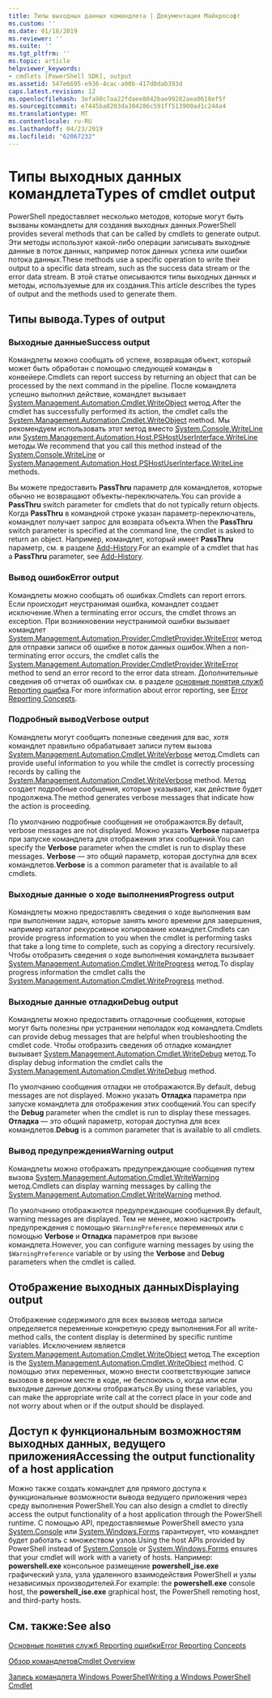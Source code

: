 ```yaml
---
title: Типы выходных данных командлета | Документация Майкрософт
ms.custom: ''
ms.date: 01/18/2019
ms.reviewer: ''
ms.suite: ''
ms.tgt_pltfrm: ''
ms.topic: article
helpviewer_keywords:
- cmdlets [PowerShell SDK], output
ms.assetid: 547e6695-e936-4cac-a90b-417d0dab393d
caps.latest.revision: 12
ms.openlocfilehash: 3efa98c7aa22fdaee8042bae99282aea0618ef5f
ms.sourcegitcommit: e7445ba8203da304286c591ff513900ad1c244a4
ms.translationtype: MT
ms.contentlocale: ru-RU
ms.lasthandoff: 04/23/2019
ms.locfileid: "62067232"
---
```

# <a name="types-of-cmdlet-output"></a><span data-ttu-id="54b17-102">Типы выходных данных командлета</span><span class="sxs-lookup"><span data-stu-id="54b17-102">Types of cmdlet output</span></span>

<span data-ttu-id="54b17-103">PowerShell предоставляет несколько методов, которые могут быть вызваны командлеты для создания выходных данных.</span><span class="sxs-lookup"><span data-stu-id="54b17-103">PowerShell provides several methods that can be called by cmdlets to generate output.</span></span> <span data-ttu-id="54b17-104">Эти методы используют какой-либо операции записывать выходные данные в поток данных, например поток данных успеха или ошибки потока данных.</span><span class="sxs-lookup"><span data-stu-id="54b17-104">These methods use a specific operation to write their output to a specific data stream, such as the success data stream or the error data stream.</span></span> <span data-ttu-id="54b17-105">В этой статье описываются типы выходных данных и методы, используемые для их создания.</span><span class="sxs-lookup"><span data-stu-id="54b17-105">This article describes the types of output and the methods used to generate them.</span></span>

## <a name="types-of-output"></a><span data-ttu-id="54b17-106">Типы вывода.</span><span class="sxs-lookup"><span data-stu-id="54b17-106">Types of output</span></span>

### <a name="success-output"></a><span data-ttu-id="54b17-107">Выходные данные</span><span class="sxs-lookup"><span data-stu-id="54b17-107">Success output</span></span>

<span data-ttu-id="54b17-108">Командлеты можно сообщать об успехе, возвращая объект, который может быть обработан с помощью следующей команды в конвейере.</span><span class="sxs-lookup"><span data-stu-id="54b17-108">Cmdlets can report success by returning an object that can be processed by the next command in the pipeline.</span></span> <span data-ttu-id="54b17-109">После командлета успешно выполнил действие, командлет вызывает [System.Management.Automation.Cmdlet.WriteObject](/dotnet/api/System.Management.Automation.Cmdlet.WriteObject) метод.</span><span class="sxs-lookup"><span data-stu-id="54b17-109">After the cmdlet has successfully performed its action, the cmdlet calls the [System.Management.Automation.Cmdlet.WriteObject](/dotnet/api/System.Management.Automation.Cmdlet.WriteObject) method.</span></span> <span data-ttu-id="54b17-110">Мы рекомендуем использовать этот метод вместо [System.Console.WriteLine](/dotnet/api/System.Console.WriteLine) или [System.Management.Automation.Host.PSHostUserInterface.WriteLine](/dotnet/api/System.Management.Automation.Host.PSHostUserInterface.WriteLine) методы.</span><span class="sxs-lookup"><span data-stu-id="54b17-110">We recommend that you call this method instead of the [System.Console.WriteLine](/dotnet/api/System.Console.WriteLine) or [System.Management.Automation.Host.PSHostUserInterface.WriteLine](/dotnet/api/System.Management.Automation.Host.PSHostUserInterface.WriteLine) methods.</span></span>

<span data-ttu-id="54b17-111">Вы можете предоставить **PassThru** параметр для командлетов, которые обычно не возвращают объекты-переключатель.</span><span class="sxs-lookup"><span data-stu-id="54b17-111">You can provide a **PassThru** switch parameter for cmdlets that do not typically return objects.</span></span>
<span data-ttu-id="54b17-112">Когда **PassThru** в командной строке указан параметр-переключатель, командлет получает запрос для возврата объекта.</span><span class="sxs-lookup"><span data-stu-id="54b17-112">When the **PassThru** switch parameter is specified at the command line, the cmdlet is asked to return an object.</span></span> <span data-ttu-id="54b17-113">Например, командлет, который имеет **PassThru** параметр, см. в разделе [Add-History](/powershell/module/Microsoft.PowerShell.Core/Add-History).</span><span class="sxs-lookup"><span data-stu-id="54b17-113">For an example of a cmdlet that has a **PassThru** parameter, see [Add-History](/powershell/module/Microsoft.PowerShell.Core/Add-History).</span></span>

### <a name="error-output"></a><span data-ttu-id="54b17-114">Вывод ошибок</span><span class="sxs-lookup"><span data-stu-id="54b17-114">Error output</span></span>

<span data-ttu-id="54b17-115">Командлеты можно сообщать об ошибках.</span><span class="sxs-lookup"><span data-stu-id="54b17-115">Cmdlets can report errors.</span></span> <span data-ttu-id="54b17-116">Если происходит неустранимая ошибка, командлет создает исключение.</span><span class="sxs-lookup"><span data-stu-id="54b17-116">When a terminating error occurs, the cmdlet throws an exception.</span></span> <span data-ttu-id="54b17-117">При возникновении неустранимой ошибки вызывает командлет [System.Management.Automation.Provider.CmdletProvider.WriteError](/dotnet/api/System.Management.Automation.Provider.CmdletProvider.WriteError) метод для отправки записи об ошибке в поток данных ошибок.</span><span class="sxs-lookup"><span data-stu-id="54b17-117">When a non-terminating error occurs, the cmdlet calls the [System.Management.Automation.Provider.CmdletProvider.WriteError](/dotnet/api/System.Management.Automation.Provider.CmdletProvider.WriteError) method to send an error record to the error data stream.</span></span> <span data-ttu-id="54b17-118">Дополнительные сведения об отчетах об ошибках см. в разделе [основные понятия служб Reporting ошибка](./error-reporting-concepts.md).</span><span class="sxs-lookup"><span data-stu-id="54b17-118">For more information about error reporting, see [Error Reporting Concepts](./error-reporting-concepts.md).</span></span>

### <a name="verbose-output"></a><span data-ttu-id="54b17-119">Подробный вывод</span><span class="sxs-lookup"><span data-stu-id="54b17-119">Verbose output</span></span>

<span data-ttu-id="54b17-120">Командлеты могут сообщить полезные сведения для вас, хотя командлет правильно обрабатывает записи путем вызова [System.Management.Automation.Cmdlet.WriteVerbose](/dotnet/api/System.Management.Automation.Cmdlet.WriteVerbose) метод.</span><span class="sxs-lookup"><span data-stu-id="54b17-120">Cmdlets can provide useful information to you while the cmdlet is correctly processing records by calling the [System.Management.Automation.Cmdlet.WriteVerbose](/dotnet/api/System.Management.Automation.Cmdlet.WriteVerbose) method.</span></span> <span data-ttu-id="54b17-121">Метод создает подробные сообщения, которые указывают, как действие будет продолжена.</span><span class="sxs-lookup"><span data-stu-id="54b17-121">The method generates verbose messages that indicate how the action is proceeding.</span></span>

<span data-ttu-id="54b17-122">По умолчанию подробные сообщения не отображаются.</span><span class="sxs-lookup"><span data-stu-id="54b17-122">By default, verbose messages are not displayed.</span></span> <span data-ttu-id="54b17-123">Можно указать **Verbose** параметра при запуске командлета для отображения этих сообщений.</span><span class="sxs-lookup"><span data-stu-id="54b17-123">You can specify the **Verbose** parameter when the cmdlet is run to display these messages.</span></span> <span data-ttu-id="54b17-124">**Verbose** — это общий параметр, которая доступна для всех командлетов.</span><span class="sxs-lookup"><span data-stu-id="54b17-124">**Verbose** is a common parameter that is available to all cmdlets.</span></span>

### <a name="progress-output"></a><span data-ttu-id="54b17-125">Выходные данные о ходе выполнения</span><span class="sxs-lookup"><span data-stu-id="54b17-125">Progress output</span></span>

<span data-ttu-id="54b17-126">Командлеты можно предоставлять сведения о ходе выполнения вам при выполнении задач, которые занять много времени для завершения, например каталог рекурсивное копирование командлет.</span><span class="sxs-lookup"><span data-stu-id="54b17-126">Cmdlets can provide progress information to you when the cmdlet is performing tasks that take a long time to complete, such as copying a directory recursively.</span></span> <span data-ttu-id="54b17-127">Чтобы отобразить сведения о ходе выполнения командлета вызывает [System.Management.Automation.Cmdlet.WriteProgress](/dotnet/api/System.Management.Automation.Cmdlet.WriteProgress) метод.</span><span class="sxs-lookup"><span data-stu-id="54b17-127">To display progress information the cmdlet calls the [System.Management.Automation.Cmdlet.WriteProgress](/dotnet/api/System.Management.Automation.Cmdlet.WriteProgress) method.</span></span>

### <a name="debug-output"></a><span data-ttu-id="54b17-128">Выходные данные отладки</span><span class="sxs-lookup"><span data-stu-id="54b17-128">Debug output</span></span>

<span data-ttu-id="54b17-129">Командлеты можно предоставить отладочные сообщения, которые могут быть полезны при устранении неполадок код командлета.</span><span class="sxs-lookup"><span data-stu-id="54b17-129">Cmdlets can provide debug messages that are helpful when troubleshooting the cmdlet code.</span></span> <span data-ttu-id="54b17-130">Чтобы отобразить сведения об отладке командлет вызывает [System.Management.Automation.Cmdlet.WriteDebug](/dotnet/api/System.Management.Automation.Cmdlet.WriteDebug) метод.</span><span class="sxs-lookup"><span data-stu-id="54b17-130">To display debug information the cmdlet calls the [System.Management.Automation.Cmdlet.WriteDebug](/dotnet/api/System.Management.Automation.Cmdlet.WriteDebug) method.</span></span>

<span data-ttu-id="54b17-131">По умолчанию сообщения отладки не отображаются.</span><span class="sxs-lookup"><span data-stu-id="54b17-131">By default, debug messages are not displayed.</span></span> <span data-ttu-id="54b17-132">Можно указать **Отладка** параметра при запуске командлета для отображения этих сообщений.</span><span class="sxs-lookup"><span data-stu-id="54b17-132">You can specify the **Debug** parameter when the cmdlet is run to display these messages.</span></span> <span data-ttu-id="54b17-133">**Отладка** — это общий параметр, которая доступна для всех командлетов.</span><span class="sxs-lookup"><span data-stu-id="54b17-133">**Debug** is a common parameter that is available to all cmdlets.</span></span>

### <a name="warning-output"></a><span data-ttu-id="54b17-134">Вывод предупреждения</span><span class="sxs-lookup"><span data-stu-id="54b17-134">Warning output</span></span>

<span data-ttu-id="54b17-135">Командлеты можно отображать предупреждающие сообщения путем вызова [System.Management.Automation.Cmdlet.WriteWarning](/dotnet/api/System.Management.Automation.Cmdlet.WriteWarning) метод.</span><span class="sxs-lookup"><span data-stu-id="54b17-135">Cmdlets can display warning messages by calling the [System.Management.Automation.Cmdlet.WriteWarning](/dotnet/api/System.Management.Automation.Cmdlet.WriteWarning) method.</span></span>

<span data-ttu-id="54b17-136">По умолчанию отображаются предупреждающие сообщения.</span><span class="sxs-lookup"><span data-stu-id="54b17-136">By default, warning messages are displayed.</span></span> <span data-ttu-id="54b17-137">Тем не менее, можно настроить предупреждения с помощью `$WarningPreference` переменных или с помощью **Verbose** и **Отладка** параметров при вызове командлета.</span><span class="sxs-lookup"><span data-stu-id="54b17-137">However, you can configure warning messages by using the `$WarningPreference` variable or by using the **Verbose** and **Debug** parameters when the cmdlet is called.</span></span>

## <a name="displaying-output"></a><span data-ttu-id="54b17-138">Отображение выходных данных</span><span class="sxs-lookup"><span data-stu-id="54b17-138">Displaying output</span></span>

<span data-ttu-id="54b17-139">Отображение содержимого для всех вызовов метода записи определяется переменные конкретную среду выполнения.</span><span class="sxs-lookup"><span data-stu-id="54b17-139">For all write-method calls, the content display is determined by specific runtime variables.</span></span> <span data-ttu-id="54b17-140">Исключением является [System.Management.Automation.Cmdlet.WriteObject](/dotnet/api/System.Management.Automation.Cmdlet.WriteObject) метод.</span><span class="sxs-lookup"><span data-stu-id="54b17-140">The exception is the [System.Management.Automation.Cmdlet.WriteObject](/dotnet/api/System.Management.Automation.Cmdlet.WriteObject) method.</span></span> <span data-ttu-id="54b17-141">С помощью этих переменных, можно внести соответствующие записи вызовов в верном месте в коде, не беспокоясь о, когда или если выходные данные должны отображаться.</span><span class="sxs-lookup"><span data-stu-id="54b17-141">By using these variables, you can make the appropriate write call at the correct place in your code and not worry about when or if the output should be displayed.</span></span>

## <a name="accessing-the-output-functionality-of-a-host-application"></a><span data-ttu-id="54b17-142">Доступ к функциональным возможностям выходных данных, ведущего приложения</span><span class="sxs-lookup"><span data-stu-id="54b17-142">Accessing the output functionality of a host application</span></span>

<span data-ttu-id="54b17-143">Можно также создать командлет для прямого доступа к функциональные возможности вывода ведущего приложения через среду выполнения PowerShell.</span><span class="sxs-lookup"><span data-stu-id="54b17-143">You can also design a cmdlet to directly access the output functionality of a host application through the PowerShell runtime.</span></span> <span data-ttu-id="54b17-144">С помощью API, предоставляемые PowerShell вместо узла [System.Console](/dotnet/api/System.Console) или [System.Windows.Forms](/dotnet/api/System.Windows.Forms) гарантирует, что командлет будет работать с множеством узлов.</span><span class="sxs-lookup"><span data-stu-id="54b17-144">Using the host APIs provided by PowerShell instead of [System.Console](/dotnet/api/System.Console) or [System.Windows.Forms](/dotnet/api/System.Windows.Forms) ensures that your cmdlet will work with a variety of hosts.</span></span> <span data-ttu-id="54b17-145">Например: **powershell.exe** консольное размещение **powershell_ise.exe** графический узла, узла удаленного взаимодействия PowerShell и узлы независимых производителей.</span><span class="sxs-lookup"><span data-stu-id="54b17-145">For example: the **powershell.exe** console host, the **powershell_ise.exe** graphical host, the PowerShell remoting host, and third-party hosts.</span></span>

## <a name="see-also"></a><span data-ttu-id="54b17-146">См. также:</span><span class="sxs-lookup"><span data-stu-id="54b17-146">See also</span></span>

[<span data-ttu-id="54b17-147">Основные понятия служб Reporting ошибки</span><span class="sxs-lookup"><span data-stu-id="54b17-147">Error Reporting Concepts</span></span>](./error-reporting-concepts.md)

[<span data-ttu-id="54b17-148">Обзор командлетов</span><span class="sxs-lookup"><span data-stu-id="54b17-148">Cmdlet Overview</span></span>](./cmdlet-overview.md)

[<span data-ttu-id="54b17-149">Запись командлета Windows PowerShell</span><span class="sxs-lookup"><span data-stu-id="54b17-149">Writing a Windows PowerShell Cmdlet</span></span>](./writing-a-windows-powershell-cmdlet.md)
